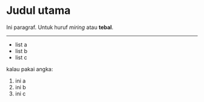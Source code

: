 # Judul utama

Ini paragraf. Untuk huruf _miring_ atau **tebal**.

---

- list a
- list b
- list c

kalau pakai angka:

1. ini a
2. ini b
3. ini c

